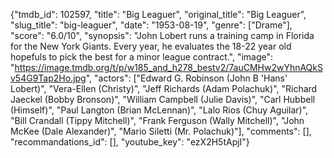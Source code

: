 {"tmdb_id": 102597, "title": "Big Leaguer", "original_title": "Big Leaguer", "slug_title": "big-leaguer", "date": "1953-08-19", "genre": ["Drame"], "score": "6.0/10", "synopsis": "John Lobert runs a training camp in Florida for the New York Giants. Every year, he evaluates the 18-22 year old hopefuls to pick the best for a minor league contract.", "image": "https://image.tmdb.org/t/p/w185_and_h278_bestv2/7auCMHw2wYhnAQkSv54G9Tap2Ho.jpg", "actors": ["Edward G. Robinson (John B 'Hans' Lobert)", "Vera-Ellen (Christy)", "Jeff Richards (Adam Polachuk)", "Richard Jaeckel (Bobby Bronson)", "William Campbell (Julie Davis)", "Carl Hubbell (Himself)", "Paul Langton (Brian McLennan)", "Lalo Rios (Chuy Aguilar)", "Bill Crandall (Tippy Mitchell)", "Frank Ferguson (Wally Mitchell)", "John McKee (Dale Alexander)", "Mario Siletti (Mr. Polachuk)"], "comments": [], "recommandations_id": [], "youtube_key": "ezX2H5tApjI"}